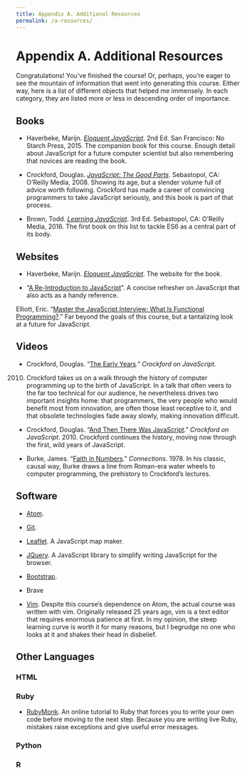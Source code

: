 ```yaml
---
title: Appendix A. Additional Resources
permalink: /a-resources/
---
```


# Appendix A. Additional Resources

Congratulations! You’ve finished the course! Or, perhaps, you’re eager to see
the mountain of information that went into generating this course. Either way,
here is a list of different objects that helped me immensely. In each
category, they are listed more or less in descending order of importance.

## Books

* Haverbeke, Marijn. [*Eloquent JavaScript*](http://eloquentjavascript.net).
2nd Ed. San Francisco: No Starch Press, 2015. The companion book for this
course. Enough detail about JavaScript for a future computer scientist but
also remembering that novices are reading the book.

* Crockford, Douglas. [*JavaScript: The Good
Parts*](http://shop.oreilly.com/product/9780596517748.do). Sebastopol, CA:
O’Reilly Media, 2008. Showing its age, but a slender volume full of advice
worth following. Crockford has made a career of convincing programmers to take
JavaScript seriously, and this book is part of that process.

* Brown, Todd. [*Learning
JavaScript*](http://shop.oreilly.com/product/0636920035534.do). 3rd Ed.
Sebastopol, CA: O’Reilly Media, 2016. The first book on this list to tackle
ES6 as a central part of its body. 

## Websites

* Haverbeke, Marijn. [*Eloquent JavaScript*](http://eloquentjavascript.net). The website for the
book.

* “[A Re-Introduction to
JavaScript](https://developer.mozilla.org/en-US/docs/Web/JavaScript/A_re-introduction_to_JavaScript)”.
A concise refresher on JavaScript that also acts as a handy reference.

Elliott, Eric. “[Master the JavaScript Interview: What Is Functional
Programming?](https://medium.com/javascript-scene/master-the-javascript-interview-what-is-functional-programming-7f218c68b3a0).”
Far beyond the goals of this course, but a tantalizing look at a future for
JavaScript.

## Videos

* Crockford, Douglas. “[The Early
Years](https://www.youtube.com/embed/JxAXlJEmNMg).” *Crockford on JavaScript*.
2010.  Crockford takes us on a walk through the history of computer
programming up to the birth of JavaScript. In a talk that often veers to the
far too technical for our audience, he nevertheless drives two important
insights home: that programmers, the very people who would benefit most from
innovation, are often those least receptive to it, and that obsolete
technologies fade away slowly, making innovation difficult.

* Crockford, Douglas. “[And Then There Was
JavaScript](https://www.youtube.com/watch?v=RO1Wnu-xKoY).” *Crockford on
JavaScript*. 2010. Crockford continues the history, moving now through the
first, wild years of JavaScript.

* Burke, James. “[Faith in
Numbers](http://www.dailymotion.com/video/x3dvbkg).” *Connections*. 1978. In
his classic, causal way, Burke draws a line from Roman-era water wheels to
computer programming, the prehistory to Crockford’s lectures.

## Software

* [Atom](http://atom.io).

* [Git](https://git-scm.com/).

* [Leaflet](http://leafletjs.com). A JavaScript map maker.

* [JQuery](http://jquery.com). A JavaScript library to simplify writing
JavaScript for the browser.

* [Bootstrap](http://getbootstrap.com).

* Brave

* [Vim](http://www.vim.org). Despite this course’s dependence on Atom, the
actual course was written with vim. Originally released 25 years ago, vim is a
text editor that requires enormous patience at first. In my opinion, the steep
learning curve is worth it for many reasons, but I begrudge no one who looks
at it and shakes their head in disbelief.  

## Other Languages

### HTML

### Ruby

* [RubyMonk](https://www.rubymonk.com). An online tutorial to Ruby that forces
you to write your own code before moving to the next step. Because you are
writing live Ruby, mistakes raise exceptions and give useful error messages.

### Python

### R

